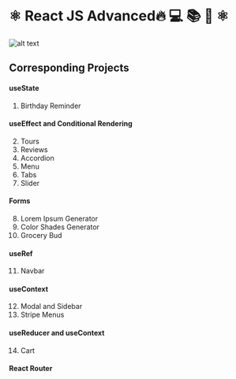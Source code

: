 # ⚛️ React JS Advanced🔥 💻 📚 📂 ⚛

![alt text](https://www.snowpack.dev/img/guides/react/react.gif)
## Corresponding Projects

#### useState

1. Birthday Reminder

#### useEffect and Conditional Rendering

2. Tours
3. Reviews
4. Accordion
5. Menu
6. Tabs
7. Slider

#### Forms

8. Lorem Ipsum Generator
9. Color Shades Generator
10. Grocery Bud

#### useRef

11. Navbar

#### useContext

12. Modal and Sidebar
13. Stripe Menus

#### useReducer and useContext

14. Cart

#### React Router
